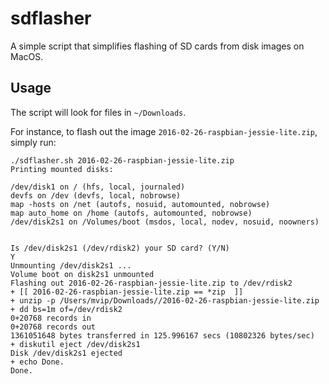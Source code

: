 # sdflasher
A simple script that simplifies flashing of SD cards from disk images on MacOS.

## Usage

The script will look for files in `~/Downloads`.

For instance, to flash out the image `2016-02-26-raspbian-jessie-lite.zip`, simply run:


```
./sdflasher.sh 2016-02-26-raspbian-jessie-lite.zip
Printing mounted disks:

/dev/disk1 on / (hfs, local, journaled)
devfs on /dev (devfs, local, nobrowse)
map -hosts on /net (autofs, nosuid, automounted, nobrowse)
map auto_home on /home (autofs, automounted, nobrowse)
/dev/disk2s1 on /Volumes/boot (msdos, local, nodev, nosuid, noowners)


Is /dev/disk2s1 (/dev/rdisk2) your SD card? (Y/N)
Y
Unmounting /dev/disk2s1 ...
Volume boot on disk2s1 unmounted
Flashing out 2016-02-26-raspbian-jessie-lite.zip to /dev/rdisk2
+ [[ 2016-02-26-raspbian-jessie-lite.zip == *zip  ]]
+ unzip -p /Users/mvip/Downloads//2016-02-26-raspbian-jessie-lite.zip
+ dd bs=1m of=/dev/rdisk2
0+20768 records in
0+20768 records out
1361051648 bytes transferred in 125.996167 secs (10802326 bytes/sec)
+ diskutil eject /dev/disk2s1
Disk /dev/disk2s1 ejected
+ echo Done.
Done.
```
